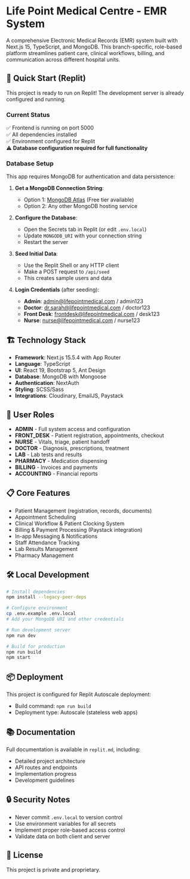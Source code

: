 # Life Point Medical Centre - EMR System

A comprehensive Electronic Medical Records (EMR) system built with Next.js 15, TypeScript, and MongoDB. This branch-specific, role-based platform streamlines patient care, clinical workflows, billing, and communication across different hospital units.

## 🚀 Quick Start (Replit)

This project is ready to run on Replit! The development server is already configured and running.

### Current Status
✅ Frontend is running on port 5000  
✅ All dependencies installed  
✅ Environment configured for Replit  
⚠️ **Database configuration required for full functionality**

### Database Setup

This app requires MongoDB for authentication and data persistence:

1. **Get a MongoDB Connection String**:
   - Option 1: [MongoDB Atlas](https://www.mongodb.com/atlas) (Free tier available)
   - Option 2: Any other MongoDB hosting service

2. **Configure the Database**:
   - Open the Secrets tab in Replit (or edit `.env.local`)
   - Update `MONGODB_URI` with your connection string
   - Restart the server

3. **Seed Initial Data**:
   - Use the Replit Shell or any HTTP client
   - Make a POST request to `/api/seed`
   - This creates sample users and data

4. **Login Credentials** (after seeding):
   - **Admin**: admin@lifepointmedical.com / admin123
   - **Doctor**: dr.sarah@lifepointmedical.com / doctor123
   - **Front Desk**: frontdesk@lifepointmedical.com / desk123
   - **Nurse**: nurse@lifepointmedical.com / nurse123

## 🏗️ Technology Stack

- **Framework**: Next.js 15.5.4 with App Router
- **Language**: TypeScript
- **UI**: React 19, Bootstrap 5, Ant Design
- **Database**: MongoDB with Mongoose
- **Authentication**: NextAuth
- **Styling**: SCSS/Sass
- **Integrations**: Cloudinary, EmailJS, Paystack

## 👥 User Roles

- **ADMIN** - Full system access and configuration
- **FRONT_DESK** - Patient registration, appointments, checkout
- **NURSE** - Vitals, triage, patient handoff
- **DOCTOR** - Diagnosis, prescriptions, treatment
- **LAB** - Lab tests and results
- **PHARMACY** - Medication dispensing
- **BILLING** - Invoices and payments
- **ACCOUNTING** - Financial reports

## 📋 Core Features

- Patient Management (registration, records, documents)
- Appointment Scheduling
- Clinical Workflow & Patient Clocking System
- Billing & Payment Processing (Paystack integration)
- In-app Messaging & Notifications
- Staff Attendance Tracking
- Lab Results Management
- Pharmacy Management

## 🛠️ Local Development

```bash
# Install dependencies
npm install --legacy-peer-deps

# Configure environment
cp .env.example .env.local
# Add your MongoDB URI and other credentials

# Run development server
npm run dev

# Build for production
npm run build
npm start
```

## 📦 Deployment

This project is configured for Replit Autoscale deployment:
- Build command: `npm run build`
- Deployment type: Autoscale (stateless web apps)

## 📚 Documentation

Full documentation is available in `replit.md`, including:
- Detailed project architecture
- API routes and endpoints
- Implementation progress
- Development guidelines

## 🔒 Security Notes

- Never commit `.env.local` to version control
- Use environment variables for all secrets
- Implement proper role-based access control
- Validate data on both client and server

## 📝 License

This project is private and proprietary.
